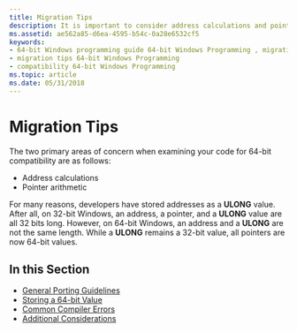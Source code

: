 ```yaml
---
title: Migration Tips
description: It is important to consider address calculations and pointer arithmetic when porting your code to 64-bit Windows.
ms.assetid: ae562a85-d6ea-4595-b54c-0a28e6532cf5
keywords:
- 64-bit Windows programming guide 64-bit Windows Programming , migration tips
- migration tips 64-bit Windows Programming
- compatibility 64-bit Windows Programming
ms.topic: article
ms.date: 05/31/2018
---
```


# Migration Tips

The two primary areas of concern when examining your code for 64-bit compatibility are as follows:

-   Address calculations
-   Pointer arithmetic

For many reasons, developers have stored addresses as a **ULONG** value. After all, on 32-bit Windows, an address, a pointer, and a **ULONG** value are all 32 bits long. However, on 64-bit Windows, an address and a **ULONG** are not the same length. While a **ULONG** remains a 32-bit value, all pointers are now 64-bit values.

## In this Section

-   [General Porting Guidelines](general-porting-guidelines.md)
-   [Storing a 64-bit Value](storing-a-64-bit-value.md)
-   [Common Compiler Errors](common-compiler-errors.md)
-   [Additional Considerations](additional-considerations.md)

 

 




